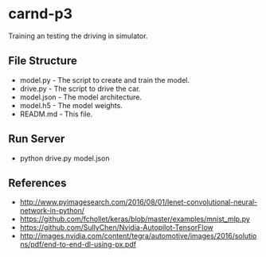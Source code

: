 # carnd-p3
Training an testing the driving in simulator.

## File Structure
 * model.py - The script to create and train the model.
 * drive.py - The script to drive the car.
 * model.json - The model architecture.
 * model.h5 - The model weights.
 * READM.md - This file.

## Run Server
 * python drive.py model.json
 
## References
* http://www.pyimagesearch.com/2016/08/01/lenet-convolutional-neural-network-in-python/
* https://github.com/fchollet/keras/blob/master/examples/mnist_mlp.py
* https://github.com/SullyChen/Nvidia-Autopilot-TensorFlow
* http://images.nvidia.com/content/tegra/automotive/images/2016/solutions/pdf/end-to-end-dl-using-px.pdf
